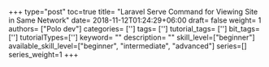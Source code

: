 +++
type="post"
toc=true
title= "Laravel Serve Command for Viewing Site in Same Network"
date= 2018-11-12T01:24:29+06:00
draft= false
weight= 1
authors= ["Polo dev"]
categories= ['']
tags= ['']
tutorial_tags= ['']
bit_tags= ['']
tutorialTypes=['']
keyword= ""
description= ""
skill_level=["beginner"]
available_skill_level=["beginner", "intermediate", "advanced"]
series=[]
series_weight=1
+++

